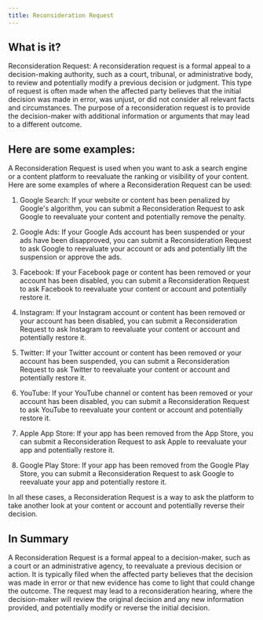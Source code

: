 ```yaml
---
title: Reconsideration Request
---
```




## What is it?

Reconsideration Request: A reconsideration request is a formal appeal to a decision-making authority, such as a court, tribunal, or administrative body, to review and potentially modify a previous decision or judgment. This type of request is often made when the affected party believes that the initial decision was made in error, was unjust, or did not consider all relevant facts and circumstances. The purpose of a reconsideration request is to provide the decision-maker with additional information or arguments that may lead to a different outcome.

## Here are some examples:

A Reconsideration Request is used when you want to ask a search engine or a content platform to reevaluate the ranking or visibility of your content. Here are some examples of where a Reconsideration Request can be used:

1. Google Search: If your website or content has been penalized by Google's algorithm, you can submit a Reconsideration Request to ask Google to reevaluate your content and potentially remove the penalty.

2. Google Ads: If your Google Ads account has been suspended or your ads have been disapproved, you can submit a Reconsideration Request to ask Google to reevaluate your account or ads and potentially lift the suspension or approve the ads.

3. Facebook: If your Facebook page or content has been removed or your account has been disabled, you can submit a Reconsideration Request to ask Facebook to reevaluate your content or account and potentially restore it.

4. Instagram: If your Instagram account or content has been removed or your account has been disabled, you can submit a Reconsideration Request to ask Instagram to reevaluate your content or account and potentially restore it.

5. Twitter: If your Twitter account or content has been removed or your account has been suspended, you can submit a Reconsideration Request to ask Twitter to reevaluate your content or account and potentially restore it.

6. YouTube: If your YouTube channel or content has been removed or your account has been disabled, you can submit a Reconsideration Request to ask YouTube to reevaluate your content or account and potentially restore it.

7. Apple App Store: If your app has been removed from the App Store, you can submit a Reconsideration Request to ask Apple to reevaluate your app and potentially restore it.

8. Google Play Store: If your app has been removed from the Google Play Store, you can submit a Reconsideration Request to ask Google to reevaluate your app and potentially restore it.

In all these cases, a Reconsideration Request is a way to ask the platform to take another look at your content or account and potentially reverse their decision.

## In Summary

A Reconsideration Request is a formal appeal to a decision-maker, such as a court or an administrative agency, to reevaluate a previous decision or action. It is typically filed when the affected party believes that the decision was made in error or that new evidence has come to light that could change the outcome. The request may lead to a reconsideration hearing, where the decision-maker will review the original decision and any new information provided, and potentially modify or reverse the initial decision.